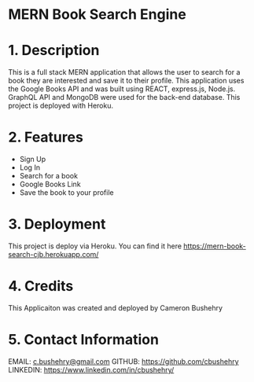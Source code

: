# MERN Book Search Engine

# 1. Description
This is a full stack MERN application that allows the user to search for a book they are interested and save it to their profile. This application uses the Google Books API and was built using REACT, express.js, Node.js. GraphQL API and MongoDB were used for the back-end database. This project is deployed with Heroku.

# 2. Features
* Sign Up 
* Log In
* Search for a book
* Google Books Link
* Save the book to your profile

# 3. Deployment
This project is deploy via Heroku. You can find it here
https://mern-book-search-cjb.herokuapp.com/

# 4. Credits
This Applicaiton was created and deployed by Cameron Bushehry

# 5. Contact Information
EMAIL: c.bushehry@gmail.com
GITHUB: https://github.com/cbushehry
LINKEDIN: https://www.linkedin.com/in/cbushehry/
